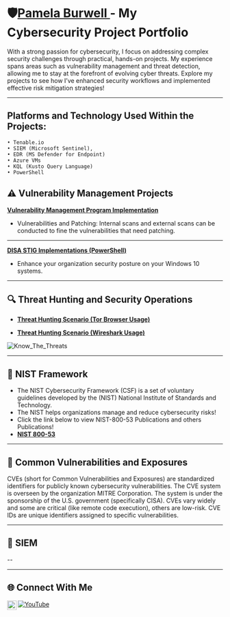 # 🛡️<a href="https://www.linkedin.com/in/pam-b-b8453188/">Pamela Burwell </a> - My Cybersecurity Project Portfolio

With a strong passion for cybersecurity, I focus on addressing complex security challenges through practical, hands-on projects. My experience spans areas such as vulnerability management and threat detection, allowing me to stay at the forefront of evolving cyber threats. Explore my projects to see how I’ve enhanced security workflows and implemented effective risk mitigation strategies!

---
## Platforms and Technology Used Within the Projects: 
  	• Tenable.io
  	• SIEM (Microsoft Sentinel),
  	• EDR (MS Defender for Endpoint)
  	• Azure VMs
    • KQL (Kusto Query Language)
    • PowerShell
    
    
## ⚠️ Vulnerability Management Projects

**[Vulnerability Management Program Implementation](https://github.com/PDB65/Vulnerability-Management-Program)**
 
 - Vulnerabilities and Patching: Internal scans and external scans can be conducted to fine the vulnerabilities that need patching.
---
 **[DISA STIG Implementations (PowerShell)](https://github.com/PDB65/Remediation)**
 
 - Enhance your organization security posture on your Windows 10 systems. 
---
## 🔍 Threat Hunting and Security Operations

- **[Threat Hunting Scenario (Tor Browser Usage)](https://github.com/PDB65/threat-hunting-scenario-tor)**
  
- **[Threat Hunting Scenario (Wireshark Usage)](https://github.com/PDB65/threat-hunting)**
  
![Know_The_Threats](https://github.com/user-attachments/assets/40804676-273d-42ff-afeb-fd0e9d0fb674)



---
## 🔑 NIST Framework
- The NIST Cybersecurity Framework (CSF) is a set of voluntary guidelines developed by the (NIST) National Institute of Standards and Technology.
- The NIST helps organizations manage and reduce cybersecurity risks!
- Click the link below to view NIST-800-53 Publications and others Publications! 
 - **[NIST 800-53](https://github.com/PDB65/NIST-800-53)**

---

## 🚨 Common Vulnerabilities and Exposures
  
  CVEs (short for Common Vulnerabilities and Exposures) are standardized identifiers for publicly known cybersecurity vulnerabilities.
  The CVE system is overseen by the organization MITRE Corporation. The system is under the sponsorship of the U.S. government (specifically CISA).
  CVEs vary widely and some are critical (like remote code execution), others are low-risk.
  CVE IDs are unique identifiers assigned to specific vulnerabilities.
      
---
## 🔧 SIEM

--
  
<hr/>




## 🌐 Connect With Me
[<img align="left" alt="Pam Burwell | LinkedIn" width="22px" src="https://cdn.jsdelivr.net/npm/simple-icons@v3/icons/linkedin.svg" />][linkedin]
[![YouTube](https://img.shields.io/badge/YouTube-Visit-red?style=for-the-badge&logo=youtube)](https://www.youtube.com/@pamela4585)


[linkedin]: https://linkedin.com/in/pam-b-b8453188
[youtube]: https://www.youtube.com/c/pamela4585
<!--
<img width="35" alt="image" src="https://github.com/user-attachments/assets/2f41c7cd-5ea8-4475-b451-a37161b6c3fb"> 
<img width="35" alt="image" src="https://github.com/user-attachments/assets/77649969-9910-4994-8b96-74a116cfb2a8">
